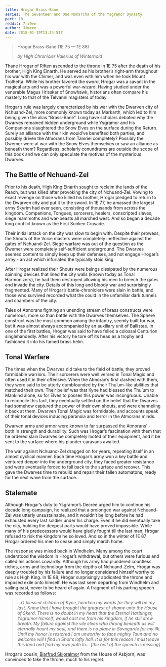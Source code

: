 ```yaml
---
title: Hrogar Brass-Bane
series: The Seventeen and One Monarchs of the Ysgramor Dynasty
part: 10
reddit: 7ri9vn
author: Jimeee
date: 2018-01-19T13:24:51Z
---
```


> Hrogar Brass-Bane (1E 75 — 1E 88)
>
> _by High Chronicler Valerius of Winterhold_

Thane Hrogar of Riften ascended to the throne in 1E 75 after the death of his
brother, High King Einarth. He served as his brother’s right-arm throughout his
war with the Chimer, and was even with him when he took Mount Trolhetta. While
his brother favored the sword, Hrogar was a savant in the magical arts and was a
powerful war-wizard. Having studied under the venerable Magus Hrisskar of
Snowhawk, historians often compare his mastery to that of the Telvanni magisters
of today.

Hrogar’s rule was largely characterized by his war with the Dwarven city of
Nchuand-Zel, more commonly known today as Markarth, which led to him being given
the alias “Brass-Bane”. Long have scholars debated why the Dwarves remained
hidden underground while Ysgramor and his Companions slaughtered the Snow Elves
on the surface during the Return. Surely an alliance with their kin would’ve
benefited both parties, and possibly driven the Atmorans from Tamriel
completely? Possibly the Dwemer were at war with the Snow Elves themselves or
saw an alliance as beneath them? Regardless, scholarly conundrums are outside
the scope of this book and we can only speculate the motives of the mysterious
Dwarves.

## The Battle of Nchuand-Zel

Prior to his death, High King Einarth sought to reclaim the lands of the Reach,
but was killed after provoking the city of Nchuand-Zel. Vowing to exact revenge
on those who killed his brother, Hrogar pledged to return to the Dwarven city
and put it to the sword. In 1E 77, he amassed the largest army Skyrim had ever
seen, consisting of thousands from across the kingdom. Companions, Tongues,
sorcerers, healers, conscripted slaves, siege mammoths and war-beasts all
marched west. And so began a decade long conflict known as the First Sunken
Crusade.

Their initial attack on the city was slow to begin with. Despite their prowess,
the Shouts of the Voice masters were completely ineffective against the gates of
Nchuand-Zel. Siege warfare was out of the question as the Dwemer were completely
self-sufficient underground. The Dwarves seemed content to simply keep up their
defenses, and not engage Hrogar’s army - an act which infuriated the typically
stoic king.

After Hrogar realized their Shouts were beings dissipated by the numerous
spinning devices that lined the city walls (known today as Tonal Harmonizers),
he had them destroyed allowing his men to breech the gates and invade the city.
Details of this long and bloody war and surprisingly fragmented. Many of
Hrogar’s battle-chroniclers were slain in battle, and those who survived
recorded what the could in the unfamiliar dark tunnels and chambers of the city.

Tales of Atmorans fighting an unending stream of brass constructs were numerous,
more so than battle with the Dwarves themselves. The Sphere construct was the
most common among the infantry, seemly built for war, but it was almost always
accompanied by an auxiliary unit of Ballistae. In one of the first battles,
Hrogar was said to have felled a colossal Centurion singlehandedly. After his
victory he tore off its head as a trophy and fashioned it into his famed brass
helm.

## Tonal Warfare

The times when the Dwarves did take to the field of battle, they proved
formidable warriors. Their sorcerers were well versed in Tonal Magic and often
used it in their offensive. When the Atmoran’s first clashed with them, they
were said to be utterly dumbfounded by their Thu’um-like abilities that matched
their own. Their belief was that Kyne had blessed the Thu’um to Mankind alone,
so for Elves to posses this power was incongruous. Unable to reconcile this
fact, they eventually settled on the belief that the Dwarves had somehow
captured the power of their own shouts, and were channeling it back at them.
Dwarven Tonal Magic was formidable, and accounts speak of their tonal devices
inducing paranoia and terror in the Atmorans minds.

Dwarven arms and armor were known to far surpassed the Atmorans' - both in
strength and durability. Such was Hrogar’s fascination with them that he ordered
slain Dwarves be completely looted of their equipment, and it be sent to the
surface where his plunder-caravans awaited.

The war against Nchuand-Zel dragged on for years, repeating itself in an almost
cyclical manner. Each time Hrogar’s army won a key battle and ventured deeper
into the underground city, they faced greater resistance and were eventually
forced to fall back to the surface and recover. This gave the Dwarves time to
rebuild and repair their fallen automatons, ready for the next wave from the
surface.

## Stalemate

Although Hrogar’s duty to Ysgramor’s Decree urged him to continue his decade
long campaign, he realized that a prolonged war against Nchuand-Zel was utterly
unsustainable, and it wouldn’t be long before he had exhausted every last
soldier under his charge. Even if he did eventually take the city, holding the
deepest parts would have proved impossible. While many of his predecessors would
have gladly fought till the last man, Hrogar refused to risk the kingdom he so
loved. And so in the winter of 1E 87 Hrogar ordered his men to cease and simply
march home.

The response was mixed back in Windhelm. Many among the court understood the
wisdom in Hrogar’s withdrawal, but others were furious and called his actions
cowardly. Although his army had plundered countless riches, arms and technology
from the depths of Nchuand-Zelm, Hrogar was deeply troubled by his failure and
no longer considered himself worthy to rule as High King. In 1E 88, Hrogar
surprisingly abdicated the throne and imposed exile onto himself. He was last
seen departing from Windhelm and sailing east, never to be heard of again. A
fragment of his parting speech was recorded as follows:

> _…O blessed children of Kyne, hearken my words for they will be my last. Know
> that I have brought the greatest of shame unto the House of Skerd. There is no
> doubt in my heart that the Eternal Harbinger, Ysgramor himself, would cast me
> from his kingdom, if he still drew breath. My failure against the vile elves
> who throng beneath us will eternally haunt my soul, and there is no place in
> Sovngarde for my ilk. Until my honor is restored I am unworthy to face mighty
> Tsun and no welcome will I find in Shor’s lofty hall. It is for this reason I
> must leave this land and find my own path to… \[the rest of the speech is
> missing\]_

Hrogar’s cousin, [Bjarfrud Skjoralmor] from the House of Asbjorn, was convinced
to take the throne, much to his regret.

[Bjarfrud Skjoralmor]:
  https://en.uesp.net/wiki/Lore:Epitaph_of_Bjarfrud_Skjoralmor
